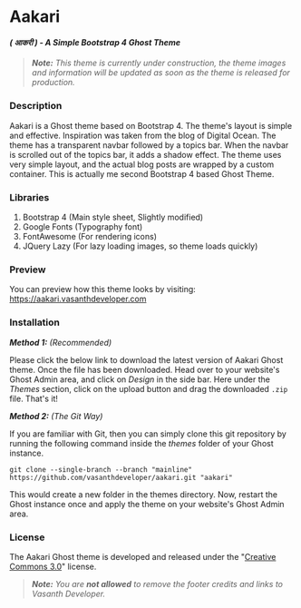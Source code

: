 # Aakari
#### *( आकरी ) - A Simple Bootstrap 4 Ghost Theme*
> _**Note:** This theme is currently under construction, the theme images and information will be updated as soon as the theme is released for production._

### Description
Aakari is a Ghost theme based on Bootstrap 4. The theme's layout is simple and effective. Inspiration was taken from the blog of Digital Ocean. The theme has a transparent navbar followed by a topics bar. When the navbar is scrolled out of the topics bar, it adds a shadow effect. The theme uses very simple layout, and the actual blog posts are wrapped by a custom container. This is actually me second Bootstrap 4 based Ghost Theme.

### Libraries
1. Bootstrap 4 (Main style sheet, Slightly modified)
2. Google Fonts (Typography font)
3. FontAwesome (For rendering icons)
4. JQuery Lazy (For lazy loading images, so theme loads quickly)

### Preview
You can preview how this theme looks by visiting: <a target="_blank" href="https://aakari.vasanthdeveloper.com/">https://aakari.vasanthdeveloper.com</a>

### Installation
_**Method 1:** (Recommended)_

Please click the below link to download the latest version of Aakari Ghost theme. Once the file has been downloaded. Head over to your website's Ghost Admin area, and click on _Design_ in the side bar. Here under the _Themes_ section, click on the upload button and drag the downloaded ```.zip``` file. That's it!

_**Method 2:** (The Git Way)_

If you are familiar with Git, then you can simply clone this git repository by running the following command inside the _themes_ folder of your Ghost instance.
```
git clone --single-branch --branch "mainline" https://github.com/vasanthdeveloper/aakari.git "aakari"
```

This would create a new folder in the themes directory. Now, restart the Ghost instance once and apply the theme on your website's Ghost Admin area.

### License
The Aakari Ghost theme is developed and released under the "<a target="_blank" href="https://creativecommons.org/licenses/by/3.0">Creative Commons 3.0</a>" license.

> _**Note:** You are **not allowed** to remove the footer credits and links to Vasanth Developer._
